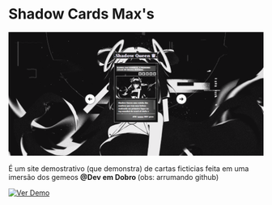 # Shadow Cards Max's

<img src="./Previw.png">

É um site demostrativo (que demonstra) de cartas ficticias feita em uma imersão dos gemeos <b> @Dev em Dobro </b> (obs: arrumando github)

[![Ver Demo](https://img.shields.io/badge/demo-online-green)](https://shadow-cards-maxs.vercel.app)

